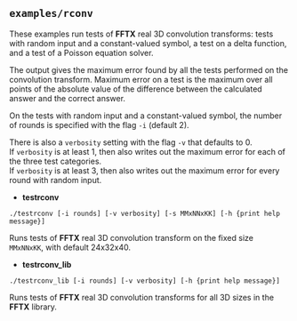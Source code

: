 ## `examples/rconv`

These examples run tests of **FFTX** real 3D convolution transforms:
tests with random input and a constant-valued symbol,
a test on a delta function,
and a test of a Poisson equation solver.

The output gives the maximum error found
by all the tests performed on the convolution transform.
Maximum error on a test
is the maximum over all points of the absolute value of the
difference between the calculated answer and the correct answer.

On the tests with random input and a constant-valued symbol,
the number of rounds is specified with the flag `-i` (default 2).  

There is also a `verbosity` setting with the flag `-v` that defaults to 0.   
If `verbosity` is at least 1, then also writes out the
maximum error for each of the three test categories.   
If `verbosity` is at least 3, then also writes out the
maximum error for every round with random input.

* **testrconv**
```
./testrconv [-i rounds] [-v verbosity] [-s MMxNNxKK] [-h {print help message}]
```
Runs tests of **FFTX** real 3D convolution transform
on the fixed size `MMxNNxKK`, with default 24x32x40.

* **testrconv_lib**
```
./testrconv_lib [-i rounds] [-v verbosity] [-h {print help message}]
```
Runs tests of **FFTX** real 3D convolution transforms
for all 3D sizes in the **FFTX** library.
